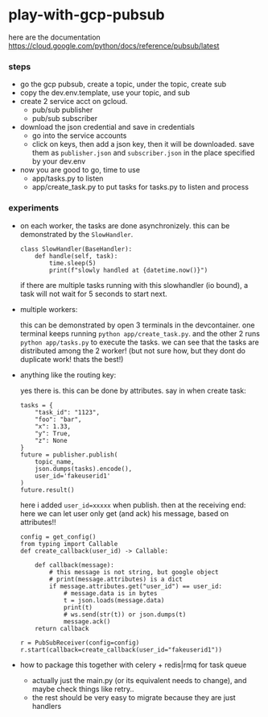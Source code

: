 # play-with-gcp-pubsub

here are the documentation
https://cloud.google.com/python/docs/reference/pubsub/latest

### steps

* go the gcp pubsub, create a topic, under the topic, create sub
* copy the dev.env.template, use your topic, and sub
* create 2 service acct on gcloud. 
    * pub/sub publisher
    * pub/sub subscriber
* download the json credential and save in credentials
    * go into the service accounts
    * click on keys, then add a json key, then it will be downloaded. save them as `publisher.json` and `subscriber.json` in the place specified by your dev.env
* now you are good to go, time to use
    * app/tasks.py to listen
    * app/create_task.py to put tasks for tasks.py to listen and process
    
### experiments

* on each worker, the tasks are done asynchronizely. this can be demonstrated by the `SlowHandler`. 

    ```
    class SlowHandler(BaseHandler):
        def handle(self, task):
            time.sleep(5)
            print(f"slowly handled at {datetime.now()}")
    ```


    if there are multiple tasks running with this slowhandler (io bound), a task will not wait for 5 seconds to start next.

* multiple workers:

    this can be demonstrated by open 3 terminals in the devcontainer. one terminal keeps running `python app/create_task.py`. and the other 2 runs `python app/tasks.py` to execute the tasks. we can see that the tasks are distributed among the 2 worker! (but not sure how, but they dont do duplicate work! thats the best!)

* anything like the routing key:

    yes there is. this can be done by attributes. say in when create task:

    ```
    tasks = {
        "task_id": "1123",
        "foo": "bar",
        "x": 1.33,
        "y": True,
        "z": None
    }
    future = publisher.publish(
        topic_name,
        json.dumps(tasks).encode(),
        user_id='fakeuserid1'
    )
    future.result()
    ```

    here i added `user_id=xxxxx` when publish. then at the receiving end: here we can let user only get (and ack) his message, based on attributes!!

    ```
    config = get_config()
    from typing import Callable
    def create_callback(user_id) -> Callable:

        def callback(message):
            # this message is not string, but google object
            # print(message.attributes) is a dict
            if message.attributes.get("user_id") == user_id:
                # message.data is in bytes
                t = json.loads(message.data)
                print(t)
                # ws.send(str(t)) or json.dumps(t)
                message.ack()
        return callback

    r = PubSubReceiver(config=config)
    r.start(callback=create_callback(user_id="fakeuserid1"))
    ```

* how to package this together with celery + redis|rmq for task queue
    * actually just the main.py (or its equivalent needs to change), and maybe check things like retry..
    * the rest should be very easy to migrate because they are just handlers
